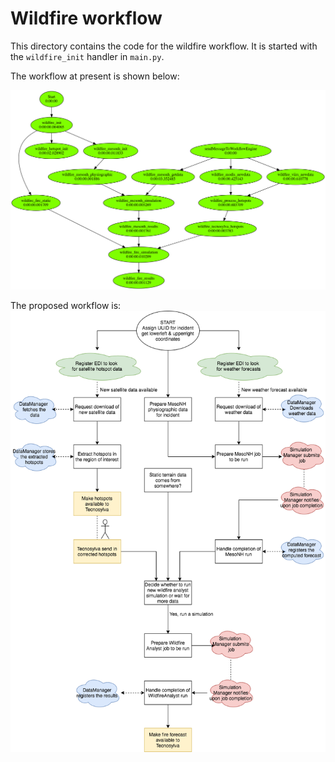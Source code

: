 # Wildfire workflow

This directory contains the code for the wildfire workflow. It is started with the `wildfire_init` handler in `main.py`.

The workflow at present is shown below:

![Current workflow](current.png)

The proposed workflow is:
![Proposed workflow](proposed.png)


